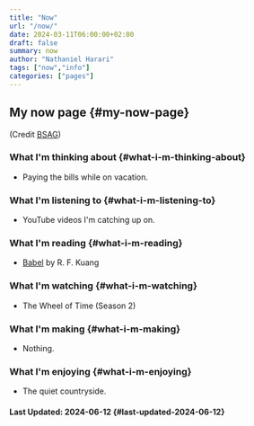 ```yaml
---
title: "Now"
url: "/now/"
date: 2024-03-11T06:00:00+02:00
draft: false
summary: now
author: "Nathaniel Harari"
tags: ["now","info"]
categories: ["pages"]
---
```

## My now page {#my-now-page}

(Credit [BSAG](https://bsag.omg.lol/now))

### What I'm thinking about {#what-i-m-thinking-about}
- Paying the bills while on vacation.

### What I'm listening to {#what-i-m-listening-to}
- YouTube videos I'm catching up on.

### What I'm reading {#what-i-m-reading}
- [Babel](https://www.goodreads.com/en/book/show/57945316 "Babel on Goodreads") by R. F. Kuang

### What I'm watching {#what-i-m-watching}
- The Wheel of Time (Season 2)

### What I'm making {#what-i-m-making}
- Nothing.

### What I'm enjoying {#what-i-m-enjoying}
- The quiet countryside.


#### Last Updated: 2024-06-12 {#last-updated-2024-06-12}
